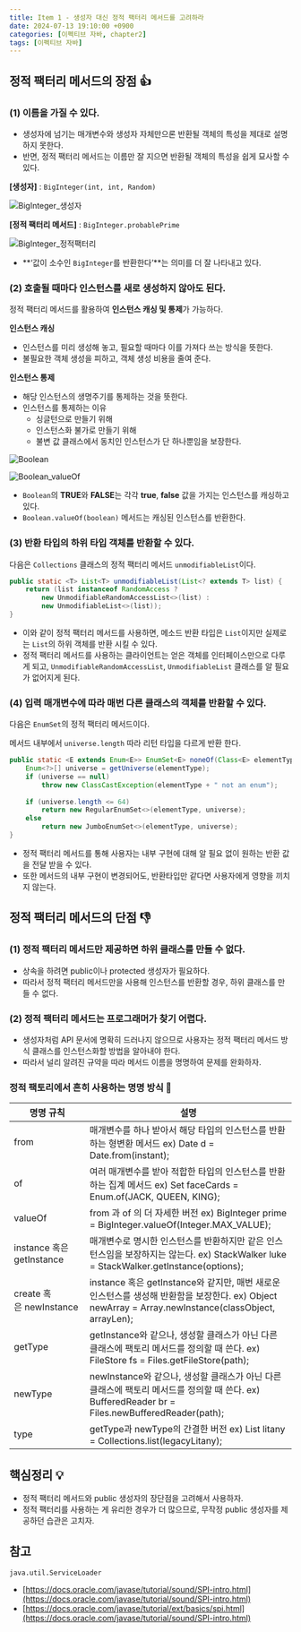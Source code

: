 ```yaml
---
title: Item 1 - 생성자 대신 정적 팩터리 메서드를 고려하라
date: 2024-07-13 19:10:00 +0900
categories: [이펙티브 자바, chapter2]
tags: [이펙티브 자바]
---
```


## **정적 팩터리 메서드의 장점 👍**

### **(1) 이름을 가질 수 있다.**

- 생성자에 넘기는 매개변수와 생성자 자체만으론 반환될 객체의 특성을 제대로 설명하지 못한다.
- 반면, 정적 팩터리 메서드는 이름만 잘 지으면 반환될 객체의 특성을 쉽게 묘사할 수 있다.

**[생성자]** : `BigInteger(int, int, Random)`

![BigInteger_생성자](https://github.com/user-attachments/assets/a6860048-bb89-40a9-acae-79c19be2b299)

**[정적 팩터리 메서드]** : `BigInteger.probablePrime`

![BigInteger_정적팩터리](https://github.com/user-attachments/assets/8e4ba93e-8c3c-4d9a-a3c4-f69b45a8b0ab)

- **‘값이 소수인 `BigInteger`를 반환한다’**는 의미를 더 잘 나타내고 있다.

### **(2) 호출될 때마다 인스턴스를 새로 생성하지 않아도 된다.**

정적 팩터리 메서드를 활용하여 **인스턴스 캐싱 및 통제**가 가능하다.

**인스턴스 캐싱**

- 인스턴스를 미리 생성해 놓고, 필요할 때마다 이를 가져다 쓰는 방식을 뜻한다.
- 불필요한 객체 생성을 피하고, 객체 생성 비용을 줄여 준다.

**인스턴스 통제**

- 해당 인스턴스의 생명주기를 통제하는 것을 뜻한다.
- 인스턴스를 통제하는 이유
    - 싱글턴으로 만들기 위해
    - 인스턴스화 불가로 만들기 위해
    - 불변 값 클래스에서 동치인 인스턴스가 단 하나뿐임을 보장한다.

![Boolean](https://github.com/user-attachments/assets/42037188-299f-4fd4-90dd-8027e14f3920)

![Boolean_valueOf](https://github.com/user-attachments/assets/54e85bf8-d6e1-4081-8355-42eb58985c2f)

- `Boolean`의 **TRUE**와 **FALSE**는 각각 **true**, **false** 값을 가지는 인스턴스를 캐싱하고 있다.
- `Boolean.valueOf(boolean)` 메서드는 캐싱된 인스턴스를 반환한다.

### **(3) 반환 타입의 하위 타입 객체를 반환할 수 있다.**

다음은 `Collections` 클래스의 정적 팩터리 메서드 `unmodifiableList`이다.

```java
public static <T> List<T> unmodifiableList(List<? extends T> list) {
    return (list instanceof RandomAccess ?
        new UnmodifiableRandomAccessList<>(list) :
        new UnmodifiableList<>(list));
}
```

- 이와 같이 정적 팩터리 메서드를 사용하면, 메소드 반환 타입은 `List`이지만 실제로는 `List`의 하위 객체를 반환 시킬 수 있다.
- 정적 팩터리 메서드를 사용하는 클라이언트는 얻은 객체를 인터페이스만으로 다루게 되고, `UnmodifiableRandomAccessList`, `UnmodifiableList` 클래스를 알 필요가 없어지게 된다.

### **(4) 입력 매개변수에 따라 매번 다른 클래스의 객체를 반환할 수 있다.**

다음은 `EnumSet`의 정적 팩터리 메서드이다.

메서드 내부에서 `universe.length` 따라 리턴 타입을 다르게 반환 한다.

```java
public static <E extends Enum<E>> EnumSet<E> noneOf(Class<E> elementType) {
    Enum<?>[] universe = getUniverse(elementType);
    if (universe == null)
        throw new ClassCastException(elementType + " not an enum");
    
    if (universe.length <= 64)
        return new RegularEnumSet<>(elementType, universe);
    else
        return new JumboEnumSet<>(elementType, universe);
}
```

- 정적 팩터리 메서드를 통해 사용자는 내부 구현에 대해 알 필요 없이 원하는 반환 값을 전달 받을 수 있다.
- 또한 메서드의 내부 구현이 변경되어도, 반환타입만 같다면 사용자에게 영향을 끼치지 않는다.

## **정적 팩터리 메서드의 단점 👎**

### **(1) 정적 팩터리 메서드만 제공하면 하위 클래스를 만들 수 없다.**

- 상속을 하려면 public이나 protected 생성자가 필요하다.
- 따라서 정적 팩터리 메서드만을 사용해 인스턴스를 반환할 경우, 하위 클래스를 만들 수 없다.

### **(2) 정적 팩터리 메서드는 프로그래머가 찾기 어렵다.**

- 생성자처럼 API 문서에 명확히 드러나지 않으므로 사용자는 정적 팩터리 메서드 방식 클래스를 인스턴스화할 방법을 알아내야 한다.
- 따라서 널리 알려진 규약을 따라 메서드 이름을 명명하여 문제를 완화하자.

### **정적 팩토리에서 흔히 사용하는 명명 방식 👀**

| 명명 규칙 | 설명 |
| --- | --- |
| from | 매개변수를 하나 받아서 해당 타입의 인스턴스를 반환하는 형변환 메서드 ex) Date d = Date.from(instant); |
| of | 여러 매개변수를 받아 적합한 타입의 인스턴스를 반환하는 집계 메서드 ex) Set<Rank> faceCards = Enum.of(JACK, QUEEN, KING); |
| valueOf | from 과 of 의 더 자세한 버전 ex) BigInteger prime = BigInteger.valueOf(Integer.MAX_VALUE); |
| instance 혹은 getInstance | 매개변수로 명시한 인스턴스를 반환하지만 같은 인스턴스임을 보장하지는 않는다. ex) StackWalker luke = StackWalker.getInstance(options); |
| create 혹은 newInstance | instance 혹은 getInstance와 같지만, 매번 새로운 인스턴스를 생성해 반환함을 보장한다. ex) Object newArray = Array.newInstance(classObject, arrayLen); |
| getType | getInstance와 같으나, 생성할 클래스가 아닌 다른 클래스에 팩토리 메서드를 정의할 때 쓴다. ex) FileStore fs = Files.getFileStore(path); |
| newType | newInstance와 같으나, 생성할 클래스가 아닌 다른 클래스에 팩토리 메서드를 정의할 때 쓴다. ex) BufferedReader br = Files.newBufferedReader(path); |
| type | getType과 newType의 간결한 버전 ex) List<Complaint> litany = Collections.list(legacyLitany); |

## **핵심정리 💡**

- 정적 팩터리 메서드와 public 생성자의 장단점을 고려해서 사용하자.
- 정적 팩터리를 사용하는 게 유리한 경우가 더 많으므로, 무작정 public 생성자를 제공하던 습관은 고치자.

## **참고**
`java.util.ServiceLoader`
- [https://docs.oracle.com/javase/tutorial/sound/SPI-intro.html](https://docs.oracle.com/javase/tutorial/sound/SPI-intro.html)
- [https://docs.oracle.com/javase/tutorial/ext/basics/spi.html](https://docs.oracle.com/javase/tutorial/sound/SPI-intro.html)
